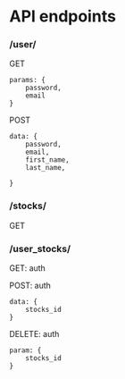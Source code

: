 # API endpoints

### /user/
GET
```
params: {
    password,
    email
}
```

POST
```
data: {
    password,
    email,
    first_name,
    last_name,

}
```

### /stocks/
GET

### /user_stocks/
GET: auth

POST: auth
```
data: {
    stocks_id
}
```

DELETE: auth
```
param: {
    stocks_id
}
```